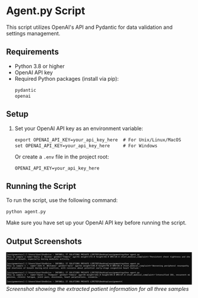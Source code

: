 # Agent.py Script

This script utilizes OpenAI's API and Pydantic for data validation and settings management.

## Requirements

- Python 3.8 or higher
- OpenAI API key
- Required Python packages (install via pip):
  ```
  pydantic
  openai
  ```

## Setup

1. Set your OpenAI API key as an environment variable:
   ```
   export OPENAI_API_KEY=your_api_key_here  # For Unix/Linux/MacOS
   set OPENAI_API_KEY=your_api_key_here     # For Windows
   ```

   Or create a `.env` file in the project root:
   ```
   OPENAI_API_KEY=your_api_key_here
   ```

## Running the Script

To run the script, use the following command:
```
python agent.py
```

Make sure you have set up your OpenAI API key before running the script.

## Output Screenshots
![Sample Output](./sample_output.png)
*Screenshot showing the extracted patient information for all three samples*
